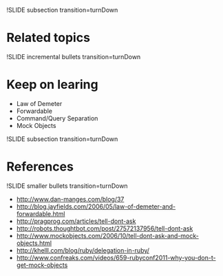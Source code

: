 !SLIDE subsection transition=turnDown

# Related topics

!SLIDE incremental bullets transition=turnDown

# Keep on learing

* Law of Demeter
* Forwardable
* Command/Query Separation
* Mock Objects

!SLIDE subsection transition=turnDown

# References

!SLIDE smaller bullets transition=turnDown

* http://www.dan-manges.com/blog/37
* http://blog.jayfields.com/2006/05/law-of-demeter-and-forwardable.html
* http://pragprog.com/articles/tell-dont-ask
* http://robots.thoughtbot.com/post/27572137956/tell-dont-ask
* http://www.mockobjects.com/2006/10/tell-dont-ask-and-mock-objects.html
* http://khelll.com/blog/ruby/delegation-in-ruby/
* http://www.confreaks.com/videos/659-rubyconf2011-why-you-don-t-get-mock-objects